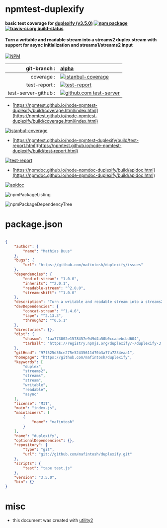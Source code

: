 # npmtest-duplexify

#### basic test coverage for  [duplexify (v3.5.0)](https://github.com/mafintosh/duplexify)  [![npm package](https://img.shields.io/npm/v/npmtest-duplexify.svg?style=flat-square)](https://www.npmjs.org/package/npmtest-duplexify) [![travis-ci.org build-status](https://api.travis-ci.org/npmtest/node-npmtest-duplexify.svg)](https://travis-ci.org/npmtest/node-npmtest-duplexify)

#### Turn a writable and readable stream into a streams2 duplex stream with support for async initialization and streams1/streams2 input

[![NPM](https://nodei.co/npm/duplexify.png?downloads=true&downloadRank=true&stars=true)](https://www.npmjs.com/package/duplexify)

| git-branch : | [alpha](https://github.com/npmtest/node-npmtest-duplexify/tree/alpha)|
|--:|:--|
| coverage : | [![istanbul-coverage](https://npmtest.github.io/node-npmtest-duplexify/build/coverage.badge.svg)](https://npmtest.github.io/node-npmtest-duplexify/build/coverage.html/index.html)|
| test-report : | [![test-report](https://npmtest.github.io/node-npmtest-duplexify/build/test-report.badge.svg)](https://npmtest.github.io/node-npmtest-duplexify/build/test-report.html)|
| test-server-github : | [![github.com test-server](https://npmtest.github.io/node-npmtest-duplexify/GitHub-Mark-32px.png)](https://npmtest.github.io/node-npmtest-duplexify/build/app/index.html) | | build-artifacts : | [![build-artifacts](https://npmtest.github.io/node-npmtest-duplexify/glyphicons_144_folder_open.png)](https://github.com/npmtest/node-npmtest-duplexify/tree/gh-pages/build)|

- [https://npmtest.github.io/node-npmtest-duplexify/build/coverage.html/index.html](https://npmtest.github.io/node-npmtest-duplexify/build/coverage.html/index.html)

[![istanbul-coverage](https://npmtest.github.io/node-npmtest-duplexify/build/screenCapture.buildCi.browser.%252Ftmp%252Fbuild%252Fcoverage.lib.html.png)](https://npmtest.github.io/node-npmtest-duplexify/build/coverage.html/index.html)

- [https://npmtest.github.io/node-npmtest-duplexify/build/test-report.html](https://npmtest.github.io/node-npmtest-duplexify/build/test-report.html)

[![test-report](https://npmtest.github.io/node-npmtest-duplexify/build/screenCapture.buildCi.browser.%252Ftmp%252Fbuild%252Ftest-report.html.png)](https://npmtest.github.io/node-npmtest-duplexify/build/test-report.html)

- [https://npmdoc.github.io/node-npmdoc-duplexify/build/apidoc.html](https://npmdoc.github.io/node-npmdoc-duplexify/build/apidoc.html)

[![apidoc](https://npmdoc.github.io/node-npmdoc-duplexify/build/screenCapture.buildCi.browser.%252Ftmp%252Fbuild%252Fapidoc.html.png)](https://npmdoc.github.io/node-npmdoc-duplexify/build/apidoc.html)

![npmPackageListing](https://npmtest.github.io/node-npmtest-duplexify/build/screenCapture.npmPackageListing.svg)

![npmPackageDependencyTree](https://npmtest.github.io/node-npmtest-duplexify/build/screenCapture.npmPackageDependencyTree.svg)



# package.json

```json

{
    "author": {
        "name": "Mathias Buus"
    },
    "bugs": {
        "url": "https://github.com/mafintosh/duplexify/issues"
    },
    "dependencies": {
        "end-of-stream": "1.0.0",
        "inherits": "^2.0.1",
        "readable-stream": "^2.0.0",
        "stream-shift": "^1.0.0"
    },
    "description": "Turn a writable and readable stream into a streams2 duplex stream with support for async initialization and streams1/streams2 input",
    "devDependencies": {
        "concat-stream": "^1.4.6",
        "tape": "^2.13.3",
        "through2": "^0.5.1"
    },
    "directories": {},
    "dist": {
        "shasum": "1aa773002e1578457e9d9d4a50b0ccaaebcbd604",
        "tarball": "https://registry.npmjs.org/duplexify/-/duplexify-3.5.0.tgz"
    },
    "gitHead": "97f525d36ce275e52435611d70b3a77a7234eaa1",
    "homepage": "https://github.com/mafintosh/duplexify",
    "keywords": [
        "duplex",
        "streams2",
        "streams",
        "stream",
        "writable",
        "readable",
        "async"
    ],
    "license": "MIT",
    "main": "index.js",
    "maintainers": [
        {
            "name": "mafintosh"
        }
    ],
    "name": "duplexify",
    "optionalDependencies": {},
    "repository": {
        "type": "git",
        "url": "git://github.com/mafintosh/duplexify.git"
    },
    "scripts": {
        "test": "tape test.js"
    },
    "version": "3.5.0",
    "bin": {}
}
```



# misc
- this document was created with [utility2](https://github.com/kaizhu256/node-utility2)

